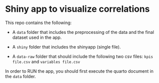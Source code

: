 # Shiny app to visualize correlations

This repo contains the following: 

- A `data` folder that includes the preprocessing of the data and the final dataset used in the app.

- A `shiny` folder that includes the shinyapp (single file).

- A `data-raw` folder that should include the following two csv files: `kpis file.csv` and `variables file.csv`

In order to RUN the app, you should first execute the quarto document in the `data` folder.